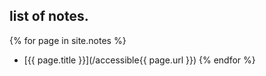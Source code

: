 ## list of notes.
  {% for page in site.notes %}
- [{{ page.title }}](/accessible{{ page.url }}) {% endfor %}
